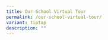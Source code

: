 ```yaml
---
title: Our School Virtual Tour
permalink: /our-school-virtual-tour/
variant: tiptap
description: ""
---
```

